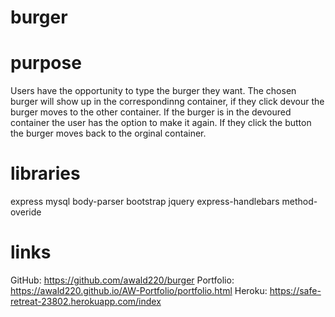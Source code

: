 # burger

# purpose 
Users have the opportunity to type the burger they want. The chosen burger will show up in the correspondinng container, if they click devour the burger moves to the other container. If the burger is in the devoured container the user has the option to make it again. If they click the button the burger moves back to the orginal container.

# libraries 
express 
mysql
body-parser
bootstrap
jquery
express-handlebars
method-overide

# links
GitHub: https://github.com/awald220/burger
Portfolio: https://awald220.github.io/AW-Portfolio/portfolio.html
Heroku: https://safe-retreat-23802.herokuapp.com/index